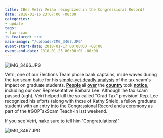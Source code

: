```yaml
---
title: IBer Vetri Velan recognized in the Congressional Record!
date: 2018-01-16 23:07:00 -08:00
categories:
- update
tags:
- tax-scam
is featured: true
main-image: "/uploads/IMG_3467.JPG"
event-start-date: 2018-01-17 00:00:00 -08:00
event-end-date: 2018-01-23 00:00:00 -08:00
---
```


![IMG_3466.JPG](/uploads/IMG_3466.JPG)

Vetri, one of our Elections Team phone bank captains, made waves during the tax scam battle for his [simple-yet-deadly analysis][analysis] of the tax scam's impact on graduate students. **[People][1]** all **[over][2]** the **[country][3]** took **[notice][4]**, including our own Representative Barbara Lee. Although the tax scam passed (ugh), Vetri helped kill the so-called "Grad Tax" provision! Rep. Lee recognized his efforts (along with those of Kathy Shield, a fellow graduate student) with an entry into the Congressional Record and a ceremony as part of the #GOPTaxScam Teach-In last weekend.

If you see Vetri, make sure to tell him "Congratulations!"

![IMG_3467.JPG](/uploads/IMG_3467.JPG)


[analysis]: https://drive.google.com/file/d/10dIZsw1aj9Ls_fi7lTXQvXi7ngOI0Cv-/view
[1]: https://www.nytimes.com/2017/11/29/us/california-today-graduate-students-fear-tax-increase.html
[2]: http://www.newsindiatimes.com/berkeley-student-vetri-velan-builds-online-calculator-to-decode-republican-tax-plan
[3]: https://www.chronicle.com/article/How-the-GOP-Tax-Plan-Could/241702
[4]: http://www.dailycal.org/2017/11/17/gop-tax-plan-will-devastate-graduate-students/